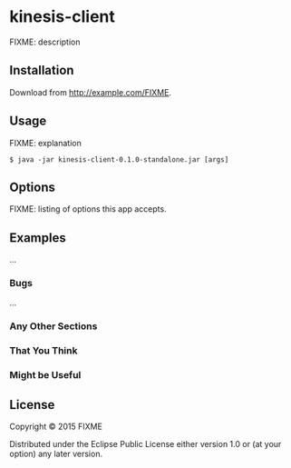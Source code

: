 # kinesis-client

FIXME: description

## Installation

Download from http://example.com/FIXME.

## Usage

FIXME: explanation

    $ java -jar kinesis-client-0.1.0-standalone.jar [args]

## Options

FIXME: listing of options this app accepts.

## Examples

...

### Bugs

...

### Any Other Sections
### That You Think
### Might be Useful

## License

Copyright © 2015 FIXME

Distributed under the Eclipse Public License either version 1.0 or (at
your option) any later version.
